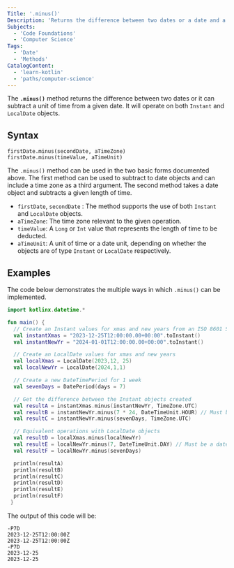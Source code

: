 ```yaml
---
Title: '.minus()'
Description: 'Returns the difference between two dates or a date and a unit of time.'
Subjects:
  - 'Code Foundations'
  - 'Computer Science'
Tags:
  - 'Date'
  - 'Methods'
CatalogContent:
  - 'learn-kotlin'
  - 'paths/computer-science'
---
```


The **`.minus()`** method returns the difference between two dates or it can subtract a unit of time from a given date. It will operate on both `Instant` and `LocalDate` objects.

## Syntax

```pseudo
firstDate.minus(secondDate, aTimeZone)
firstDate.minus(timeValue, aTimeUnit)
```

The `.minus()` method can be used in the two basic forms documented above. The first method can be used to subtract to date objects and can include a time zone as a third argument. The second method takes a date object and subtracts a given length of time.

- `firstDate`, `secondDate` : The method supports the use of both `Instant` and `LocalDate` objects.
- `aTimeZone`: The time zone relevant to the given operation.
- `timeValue`: A `Long` or `Int` value that represents the length of time to be deducted.
- `aTimeUnit`: A unit of time or a date unit, depending on whether the objects are of type `Instant` or `LocalDate` respectively.

## Examples

The code below demonstrates the multiple ways in which `.minus()` can be implemented.

```kotlin
import kotlinx.datetime.*

fun main() {
  // Create an Instant values for xmas and new years from an ISO 8601 String
  val instantXmas = "2023-12-25T12:00:00.00+00:00".toInstant()
  val instantNewYr = "2024-01-01T12:00:00.00+00:00".toInstant()

  // Create an LocalDate values for xmas and new years
  val localXmas = LocalDate(2023,12, 25)
  val localNewYr = LocalDate(2024,1,1)

  // Create a new DateTimePeriod for 1 week
  val sevenDays = DatePeriod(days = 7)

  // Get the difference between the Instant objects created
  val resultA = instantXmas.minus(instantNewYr, TimeZone.UTC)
  val resultB = instantNewYr.minus(7 * 24, DateTimeUnit.HOUR) // Must be a time unit
  val resultC = instantNewYr.minus(sevenDays, TimeZone.UTC)

  // Equivalent operations with LocalDate objects
  val resultD = localXmas.minus(localNewYr)
  val resultE = localNewYr.minus(7, DateTimeUnit.DAY) // Must be a date unit
  val resultF = localNewYr.minus(sevenDays)

  println(resultA)
  println(resultB)
  println(resultC)
  println(resultD)
  println(resultE)
  println(resultF)
 }
```

The output of this code will be:

```shell
-P7D
2023-12-25T12:00:00Z
2023-12-25T12:00:00Z
-P7D
2023-12-25
2023-12-25
```
